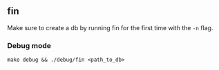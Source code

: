 ## fin

Make sure to create a db by running fin for the first time with
the `-n` flag.

### Debug mode
```
make debug && ./debug/fin <path_to_db>
```
